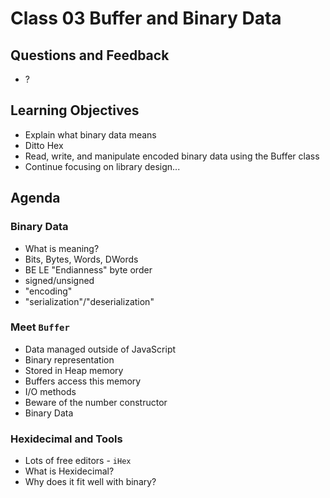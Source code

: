 # Class 03 Buffer and Binary Data

## Questions and Feedback
* ?

## Learning Objectives

* Explain what binary data means
* Ditto Hex
* Read, write, and manipulate encoded binary data using the Buffer class
* Continue focusing on library design...

## Agenda

### Binary Data
* What is meaning?
* Bits, Bytes, Words, DWords
* BE LE "Endianness" byte order
* signed/unsigned
* "encoding"
* "serialization"/"deserialization"

### Meet `Buffer`
* Data managed outside of JavaScript
* Binary representation
* Stored in Heap memory
* Buffers access this memory
* I/O methods
* Beware of the number constructor
* Binary Data

### Hexidecimal and Tools
* Lots of free editors - `iHex`
* What is Hexidecimal?
* Why does it fit well with binary?